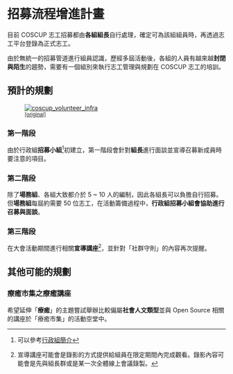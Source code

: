 # 招募流程增進計畫

目前 COSCUP 志工招募都由**各組組長**自行處理，確定可為該組組員時，再透過志工平台登錄為正式志工。

由於無統一的招募管道進行組員認識，歷經多屆活動後，各組的人員有越來越**封閉與陌生**的趨勢，需要有一個組別來執行志工管理與規劃在 COSCUP 志工的培訓。

## 預計的規劃

<figure markdown>
  <a href="https://volunteer.coscup.org/doc/docs_tasks_enhance_recruitment.svg">
    <img alt="coscup_volunteer_infra" src="https://volunteer.coscup.org/doc/docs_tasks_enhance_recruitment.svg">
  </a>
  <figcaption><small><a href="https://volunteer.coscup.org/doc/docs_tasks_enhance_recruitment.svg">[original]</a></small></figcaption>
</figure>

### 第一階段

由於行政組**招募小組**[^1]初建立，第一階段會針對**組長**進行面談並宣導召募新成員時要注意的項目。

### 第二階段

除了**場務組**、各組大致都介於 5 ~ 10 人的編制，因此各組長可以負擔自行招募。但**場務組**每屆約需要 50 位志工，在活動籌備過程中，**行政組招募小組會協助進行召募與面談**。

### 第三階段

在大會活動期間進行相關**宣導講座**[^2]，並針對「社群守則」的內容再次提醒。

## 其他可能的規劃

### 療癒市集之療癒講座

希望延伸「**療癒**」的主題嘗試舉辦比較偏屬**社會人文類型**並與 Open Source 相關的講座於「療癒市集」的活動空堂中。

[^1]: 可以參考[行政組簡介](../recruit.zh_TW.md)
[^2]: 宣導講座可能會是錄影的方式提供給組員在限定期間內完成觀看。錄影內容可能會是先與組長群或是某一次全體線上會議錄製。
